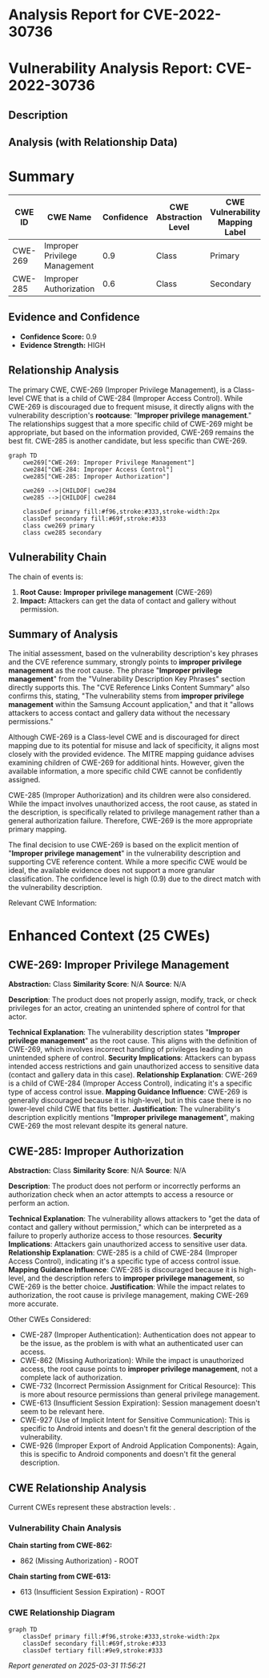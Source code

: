 # Analysis Report for CVE-2022-30736

# Vulnerability Analysis Report: CVE-2022-30736

## Description



## Analysis (with Relationship Data)

# Summary
| CWE ID | CWE Name | Confidence | CWE Abstraction Level | CWE Vulnerability Mapping Label | CWE-Vulnerability Mapping Notes |
|---|---|---|---|---|---|
| CWE-269 | Improper Privilege Management | 0.9 | Class | Primary | Discouraged |
| CWE-285 | Improper Authorization | 0.6 | Class | Secondary | Discouraged |

## Evidence and Confidence

*   **Confidence Score:** 0.9
*   **Evidence Strength:** HIGH

## Relationship Analysis
The primary CWE, CWE-269 (Improper Privilege Management), is a Class-level CWE that is a child of CWE-284 (Improper Access Control). While CWE-269 is discouraged due to frequent misuse, it directly aligns with the vulnerability description's **rootcause**: "**Improper privilege management**." The relationships suggest that a more specific child of CWE-269 might be appropriate, but based on the information provided, CWE-269 remains the best fit. CWE-285 is another candidate, but less specific than CWE-269.

```mermaid
graph TD
    cwe269["CWE-269: Improper Privilege Management"]
    cwe284["CWE-284: Improper Access Control"]
    cwe285["CWE-285: Improper Authorization"]
    
    cwe269 -->|CHILDOF| cwe284
    cwe285 -->|CHILDOF| cwe284
    
    classDef primary fill:#f96,stroke:#333,stroke-width:2px
    classDef secondary fill:#69f,stroke:#333
    class cwe269 primary
    class cwe285 secondary
```

## Vulnerability Chain
The chain of events is:
1.  **Root Cause:** **Improper privilege management** (CWE-269)
2.  **Impact:** Attackers can get the data of contact and gallery without permission.

## Summary of Analysis
The initial assessment, based on the vulnerability description's key phrases and the CVE reference summary, strongly points to **improper privilege management** as the root cause. The phrase "**Improper privilege management**" from the "Vulnerability Description Key Phrases" section directly supports this. The "CVE Reference Links Content Summary" also confirms this, stating, "The vulnerability stems from **improper privilege management** within the Samsung Account application," and that it "allows attackers to access contact and gallery data without the necessary permissions."

Although CWE-269 is a Class-level CWE and is discouraged for direct mapping due to its potential for misuse and lack of specificity, it aligns most closely with the provided evidence. The MITRE mapping guidance advises examining children of CWE-269 for additional hints. However, given the available information, a more specific child CWE cannot be confidently assigned.

CWE-285 (Improper Authorization) and its children were also considered. While the impact involves unauthorized access, the root cause, as stated in the description, is specifically related to privilege management rather than a general authorization failure. Therefore, CWE-269 is the more appropriate primary mapping.

The final decision to use CWE-269 is based on the explicit mention of "**Improper privilege management**" in the vulnerability description and supporting CVE reference content. While a more specific CWE would be ideal, the available evidence does not support a more granular classification. The confidence level is high (0.9) due to the direct match with the vulnerability description.

Relevant CWE Information:

# Enhanced Context (25 CWEs)

## CWE-269: Improper Privilege Management
**Abstraction:** Class
**Similarity Score**: N/A
**Source**: N/A

**Description**:
The product does not properly assign, modify, track, or check privileges for an actor, creating an unintended sphere of control for that actor.

**Technical Explanation**:
The vulnerability description states "**Improper privilege management**" as the root cause. This aligns with the definition of CWE-269, which involves incorrect handling of privileges leading to an unintended sphere of control.
**Security Implications**:
Attackers can bypass intended access restrictions and gain unauthorized access to sensitive data (contact and gallery data in this case).
**Relationship Explanation**:
CWE-269 is a child of CWE-284 (Improper Access Control), indicating it's a specific type of access control issue.
**Mapping Guidance Influence**:
CWE-269 is generally discouraged because it is high-level, but in this case there is no lower-level child CWE that fits better.
**Justification**:
The vulnerability's description explicitly mentions "**Improper privilege management**", making CWE-269 the most relevant despite its general nature.

## CWE-285: Improper Authorization
**Abstraction:** Class
**Similarity Score**: N/A
**Source**: N/A

**Description**:
The product does not perform or incorrectly performs an authorization check when an actor attempts to access a resource or perform an action.

**Technical Explanation**:
The vulnerability allows attackers to "get the data of contact and gallery without permission," which can be interpreted as a failure to properly authorize access to those resources.
**Security Implications**:
Attackers gain unauthorized access to sensitive user data.
**Relationship Explanation**:
CWE-285 is a child of CWE-284 (Improper Access Control), indicating it's a specific type of access control issue.
**Mapping Guidance Influence**:
CWE-285 is discouraged because it is high-level, and the description refers to **improper privilege management**, so CWE-269 is the better choice.
**Justification**:
While the impact relates to authorization, the root cause is privilege management, making CWE-269 more accurate.

Other CWEs Considered:

*   CWE-287 (Improper Authentication): Authentication does not appear to be the issue, as the problem is with what an authenticated user can access.
*   CWE-862 (Missing Authorization): While the impact is unauthorized access, the root cause points to **improper privilege management**, not a complete lack of authorization.
*   CWE-732 (Incorrect Permission Assignment for Critical Resource): This is more about resource permissions than general privilege management.
*   CWE-613 (Insufficient Session Expiration): Session management doesn't seem to be relevant here.
*   CWE-927 (Use of Implicit Intent for Sensitive Communication): This is specific to Android intents and doesn't fit the general description of the vulnerability.
*   CWE-926 (Improper Export of Android Application Components): Again, this is specific to Android components and doesn't fit the general description.


## CWE Relationship Analysis

Current CWEs represent these abstraction levels: .


### Vulnerability Chain Analysis

**Chain starting from CWE-862:**
- 862 (Missing Authorization) - ROOT


**Chain starting from CWE-613:**
- 613 (Insufficient Session Expiration) - ROOT



### CWE Relationship Diagram

```mermaid
graph TD
    classDef primary fill:#f96,stroke:#333,stroke-width:2px
    classDef secondary fill:#69f,stroke:#333
    classDef tertiary fill:#9e9,stroke:#333
```



*Report generated on 2025-03-31 11:56:21*
